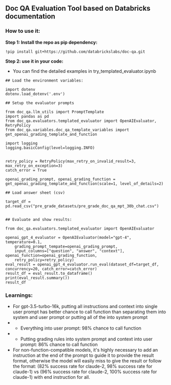 
## Doc QA Evaluation Tool based on Databricks documentation

### How to use it:

**Step 1: Install the repo as pip dependency:**

```
!pip install git+https://github.com/databrickslabs/doc-qa.git
```

**Step 2: use it in your code:**
* You can find the detailed examples in try_templated_evaluator.ipynb

```
## Load the environment variables:

import dotenv
dotenv.load_dotenv('.env')

## Setup the evaluator prompts

from doc_qa.llm_utils import PromptTemplate
import pandas as pd
from doc_qa.evaluators.templated_evaluator import OpenAIEvaluator, RetryPolicy
from doc_qa.variables.doc_qa_template_variables import get_openai_grading_template_and_function

import logging
logging.basicConfig(level=logging.INFO)


retry_policy = RetryPolicy(max_retry_on_invalid_result=3, max_retry_on_exception=3)
catch_error = True

openai_grading_prompt, openai_grading_function = get_openai_grading_template_and_function(scale=1, level_of_details=2)

## Load answer sheet (csv)

target_df = pd.read_csv("pre_grade_datasets/pre_grade_doc_qa_mpt_30b_chat.csv")


## Evaluate and show results:

from doc_qa.evaluators.templated_evaluator import OpenAIEvaluator

openai_gpt_4_evaluator = OpenAIEvaluator(model="gpt-4", temperature=0.1, 
    grading_prompt_tempate=openai_grading_prompt, 
    input_columns=["question", "answer", "context"], openai_function=openai_grading_function,
    retry_policy=retry_policy)
eval_result = openai_gpt_4_evaluator.run_eval(dataset_df=target_df, concurrency=20, catch_error=catch_error)
result_df = eval_result.to_dataframe()
print(eval_result.summary())
result_df

```


### Learnings:
* For gpt-3.5-turbo-16k, putting all instructions and context into single user prompt has better chance to call function than separating them into system and user prompt or putting all of the into system prompt
* * Everything into user prompt: 98% chance to call function
* * Putting grading rules into system prompt and context into user prompt: 86% chance to call function 
* For non-function-compatible models, it's highly necessary to add an instruction at the end of the prompt to guide it to provide the result format, otherwise the model will easily miss to give the result or follow the format: (82% success rate for claude-2, 98% success rate for claude-1) vs (96% success rate for claude-2, 100% success rate for claude-1) with end instruction for all. 